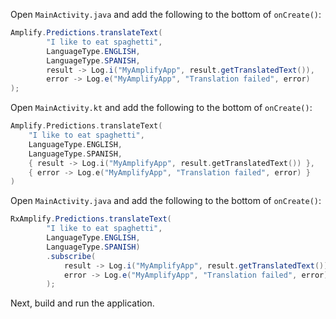 <amplify-block-switcher>
<amplify-block name="Java">

Open `MainActivity.java` and add the following to the bottom of `onCreate()`:

```java
Amplify.Predictions.translateText(
        "I like to eat spaghetti",
        LanguageType.ENGLISH,
        LanguageType.SPANISH,
        result -> Log.i("MyAmplifyApp", result.getTranslatedText()),
        error -> Log.e("MyAmplifyApp", "Translation failed", error)
);
```

</amplify-block>
<amplify-block name="Kotlin">

Open `MainActivity.kt` and add the following to the bottom of `onCreate()`:

```kotlin
Amplify.Predictions.translateText(
    "I like to eat spaghetti",
    LanguageType.ENGLISH,
    LanguageType.SPANISH,
    { result -> Log.i("MyAmplifyApp", result.getTranslatedText()) },
    { error -> Log.e("MyAmplifyApp", "Translation failed", error) }
)
```

</amplify-block>
<amplify-block name="RxJava">

Open `MainActivity.java` and add the following to the bottom of `onCreate()`:

```java
RxAmplify.Predictions.translateText(
        "I like to eat spaghetti",
        LanguageType.ENGLISH,
        LanguageType.SPANISH)
        .subscribe(
            result -> Log.i("MyAmplifyApp", result.getTranslatedText()),
            error -> Log.e("MyAmplifyApp", "Translation failed", error)
        );
```

</amplify-block>
</amplify-block-switcher>

Next, build and run the application.
